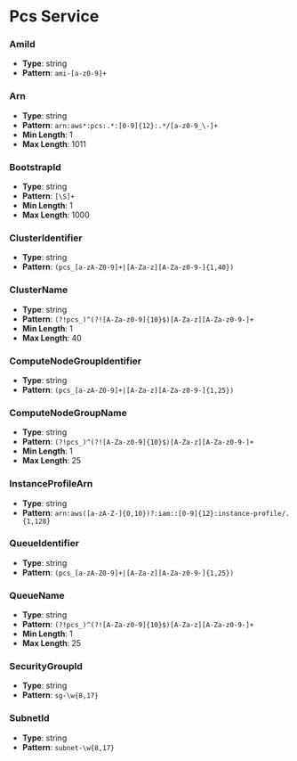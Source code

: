 # Pcs Service

### AmiId
- **Type**: string
- **Pattern**: `ami-[a-z0-9]+`

### Arn
- **Type**: string
- **Pattern**: `arn:aws*:pcs:.*:[0-9]{12}:.*/[a-z0-9_\-]+`
- **Min Length**: 1
- **Max Length**: 1011

### BootstrapId
- **Type**: string
- **Pattern**: `[\S]+`
- **Min Length**: 1
- **Max Length**: 1000

### ClusterIdentifier
- **Type**: string
- **Pattern**: `(pcs_[a-zA-Z0-9]+|[A-Za-z][A-Za-z0-9-]{1,40})`

### ClusterName
- **Type**: string
- **Pattern**: `(?!pcs_)^(?![A-Za-z0-9]{10}$)[A-Za-z][A-Za-z0-9-]+`
- **Min Length**: 1
- **Max Length**: 40

### ComputeNodeGroupIdentifier
- **Type**: string
- **Pattern**: `(pcs_[a-zA-Z0-9]+|[A-Za-z][A-Za-z0-9-]{1,25})`

### ComputeNodeGroupName
- **Type**: string
- **Pattern**: `(?!pcs_)^(?![A-Za-z0-9]{10}$)[A-Za-z][A-Za-z0-9-]+`
- **Min Length**: 1
- **Max Length**: 25

### InstanceProfileArn
- **Type**: string
- **Pattern**: `arn:aws([a-zA-Z-]{0,10})?:iam::[0-9]{12}:instance-profile/.{1,128}`

### QueueIdentifier
- **Type**: string
- **Pattern**: `(pcs_[a-zA-Z0-9]+|[A-Za-z][A-Za-z0-9-]{1,25})`

### QueueName
- **Type**: string
- **Pattern**: `(?!pcs_)^(?![A-Za-z0-9]{10}$)[A-Za-z][A-Za-z0-9-]+`
- **Min Length**: 1
- **Max Length**: 25

### SecurityGroupId
- **Type**: string
- **Pattern**: `sg-\w{8,17}`

### SubnetId
- **Type**: string
- **Pattern**: `subnet-\w{8,17}`

